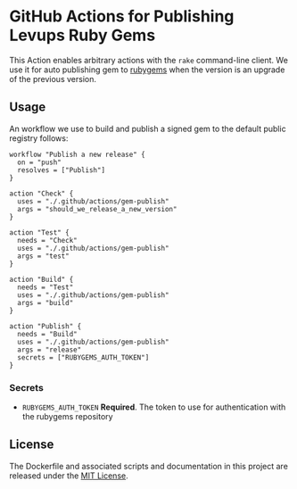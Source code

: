 # GitHub Actions for Publishing Levups Ruby Gems

This Action enables arbitrary actions with the `rake` command-line client. We use it for auto publishing gem to [rubygems](https://rubygems.org/) when the version is an upgrade of the previous version.

## Usage

An workflow we use to build and publish a signed gem to the default public registry follows:

```hcl
workflow "Publish a new release" {
  on = "push"
  resolves = ["Publish"]
}

action "Check" {
  uses = "./.github/actions/gem-publish"
  args = "should_we_release_a_new_version"
}

action "Test" {
  needs = "Check"
  uses = "./.github/actions/gem-publish"
  args = "test"
}

action "Build" {
  needs = "Test"
  uses = "./.github/actions/gem-publish"
  args = "build"
}

action "Publish" {
  needs = "Build"
  uses = "./.github/actions/gem-publish"
  args = "release"
  secrets = ["RUBYGEMS_AUTH_TOKEN"]
}
```

### Secrets

  - `RUBYGEMS_AUTH_TOKEN` **Required**. The token to use for authentication with the rubygems repository

## License

The Dockerfile and associated scripts and documentation in this project are released under the [MIT License](LICENSE).
